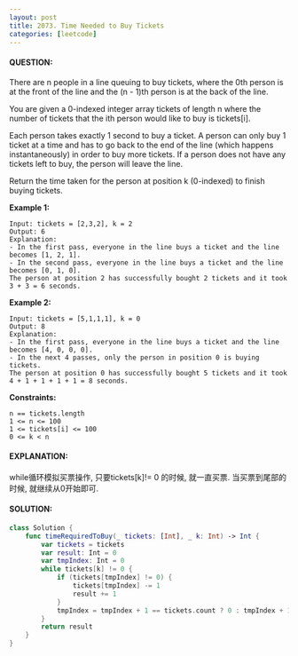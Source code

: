 ```yaml
---
layout: post
title: 2073. Time Needed to Buy Tickets
categories: [leetcode]
---
```

#### QUESTION:
There are n people in a line queuing to buy tickets, where the 0th person is at the front of the line and the (n - 1)th person is at the back of the line.

You are given a 0-indexed integer array tickets of length n where the number of tickets that the ith person would like to buy is tickets[i].

Each person takes exactly 1 second to buy a ticket. A person can only buy 1 ticket at a time and has to go back to the end of the line (which happens instantaneously) in order to buy more tickets. If a person does not have any tickets left to buy, the person will leave the line.

Return the time taken for the person at position k (0-indexed) to finish buying tickets.

 

__Example 1:__
```
Input: tickets = [2,3,2], k = 2
Output: 6
Explanation: 
- In the first pass, everyone in the line buys a ticket and the line becomes [1, 2, 1].
- In the second pass, everyone in the line buys a ticket and the line becomes [0, 1, 0].
The person at position 2 has successfully bought 2 tickets and it took 3 + 3 = 6 seconds.
```
__Example 2:__
```
Input: tickets = [5,1,1,1], k = 0
Output: 8
Explanation:
- In the first pass, everyone in the line buys a ticket and the line becomes [4, 0, 0, 0].
- In the next 4 passes, only the person in position 0 is buying tickets.
The person at position 0 has successfully bought 5 tickets and it took 4 + 1 + 1 + 1 + 1 = 8 seconds.
```
 

__Constraints:__
```
n == tickets.length
1 <= n <= 100
1 <= tickets[i] <= 100
0 <= k < n
```
#### EXPLANATION:

while循环模拟买票操作, 只要tickets[k]!= 0 的时候, 就一直买票. 当买票到尾部的时候, 就继续从0开始即可.

#### SOLUTION:
```swift
class Solution {
    func timeRequiredToBuy(_ tickets: [Int], _ k: Int) -> Int {
        var tickets = tickets
        var result: Int = 0
        var tmpIndex: Int = 0
        while tickets[k] != 0 {
            if (tickets[tmpIndex] != 0) {
                tickets[tmpIndex] -= 1
                result += 1
            }
            tmpIndex = tmpIndex + 1 == tickets.count ? 0 : tmpIndex + 1
        }
        return result
    }
}
```
